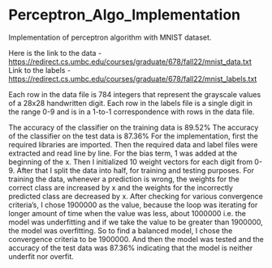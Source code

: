 # Perceptron_Algo_Implementation
Implementation of perceptron algorithm with MNIST dataset. 

Here is the link to the data - https://redirect.cs.umbc.edu/courses/graduate/678/fall22/mnist_data.txt
Link to the labels - https://redirect.cs.umbc.edu/courses/graduate/678/fall22/mnist_labels.txt

Each row in the data file is 784 integers that represent the grayscale values of a 28x28 handwritten digit. Each row in the labels file is a single digit in the range 0-9 and is in a 1-to-1 correspondence with rows in the data file. 

The accuracy of the classifier on the training data is 89.52%
The accuracy of the classifier on the test data is 87.36% 
For the implementation, first the required libraries are imported. Then the required data and label 
files were extracted and read line by line. For the bias term, 1 was added at the beginning of the x. 
Then I initialized 10 weight vectors for each digit from 0-9. After that I split the data into half, for 
training and testing purposes. For training the data, whenever a prediction is wrong, the weights for 
the correct class are increased by x and the weights for the incorrectly predicted class are decreased 
by x. After checking for various convergence criteria’s, I chose 1900000 as the value, because the 
loop was iterating for longer amount of time when the value was less, about 1000000 i.e. the model 
was underfitting and if we take the value to be greater than 1900000, the model was overfitting. So 
to find a balanced model, I chose the convergence criteria to be 1900000. And then the model was 
tested and the accuracy of the test data was 87.36% indicating that the model is neither underfit nor 
overfit. 
